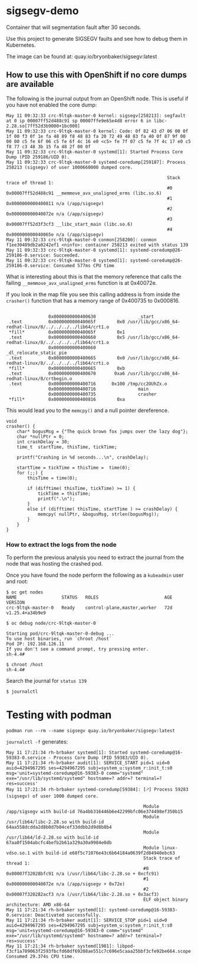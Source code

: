 # sigsegv-demo
Container that will segmentation fault after 30 seconds.

Use this project to generate SIGSEGV faults and see how to debug them in Kubernetes.

The image can be found at: quay.io/bryonbaker/sigsegv:latest

## How to use this with OpenShift if no core dumps are available

The following is the journal output from an OpenShift node. This is useful if you have not enabled the core dump:

```
May 11 09:32:33 crc-9ltqk-master-0 kernel: sigsegv[258213]: segfault at 0 ip 00007ff52d488c91 sp 00007ffe9e65e4d8 error 6 in libc-2.28.so[7ff52d3b9000+1bc000]
May 11 09:32:33 crc-9ltqk-master-0 kernel: Code: 0f 82 43 d7 06 00 0f 1f 00 f3 0f 1e fa 48 89 f8 48 83 fa 20 72 49 48 83 fa 40 0f 87 9f 00 00 00 c5 fe 6f 06 c5 fe 6f 4c 16 e0 <c5> fe 7f 07 c5 fe 7f 4c 17 e0 c5 f8 77 c3 48 3b 15 fa 48 2f 00 0f
May 11 09:32:33 crc-9ltqk-master-0 systemd[1]: Started Process Core Dump (PID 259186/UID 0).
May 11 09:32:33 crc-9ltqk-master-0 systemd-coredump[259187]: Process 258213 (sigsegv) of user 1000660000 dumped core.
                                                             
                                                             Stack trace of thread 1:
                                                             #0  0x00007ff52d488c91 __memmove_avx_unaligned_erms (libc.so.6)
                                                             #1  0x0000000000400811 n/a (/app/sigsegv)
                                                             #2  0x000000000040072e n/a (/app/sigsegv)
                                                             #3  0x00007ff52d3f3cf3 __libc_start_main (libc.so.6)
                                                             #4  0x000000000040065e n/a (/app/sigsegv)
May 11 09:32:33 crc-9ltqk-master-0 conmon[258200]: conmon f1ee30489db2a0242ef1 <ninfo>: container 258213 exited with status 139
May 11 09:32:33 crc-9ltqk-master-0 systemd[1]: systemd-coredump@26-259186-0.service: Succeeded.
May 11 09:32:33 crc-9ltqk-master-0 systemd[1]: systemd-coredump@26-259186-0.service: Consumed 577ms CPU time
```

What is interesting about this is that the memory reference that calls the failing ```__memmove_avx_unaligned_erms``` function is at 0x40072e. 

If you look in the map file you see this calling address is from inside the ```crasher()``` function that has a memory range of 0x400735 to 0x000816. 

```

                0x0000000000400630                _start
 .text          0x000000000040065f        0x0 /usr/lib/gcc/x86_64-redhat-linux/8/../../../../lib64/crt1.o
 *fill*         0x000000000040065f        0x1 
 .text          0x0000000000400660        0x5 /usr/lib/gcc/x86_64-redhat-linux/8/../../../../lib64/crt1.o
                0x0000000000400660                _dl_relocate_static_pie
 .text          0x0000000000400665        0x0 /usr/lib/gcc/x86_64-redhat-linux/8/../../../../lib64/crti.o
 *fill*         0x0000000000400665        0xb 
 .text          0x0000000000400670       0xa6 /usr/lib/gcc/x86_64-redhat-linux/8/crtbegin.o
 .text          0x0000000000400716      0x100 /tmp/cc2OUhZx.o
                0x0000000000400716                main
                0x0000000000400735                crasher
 *fill*         0x0000000000400816        0xa 
```

This would lead you to the ```memcpy()``` and a null pointer dereference. 

```
void
crasher() {
    char* bogusMsg = {"The quick brown fox jumps over the lazy dog"};
    char *nullPtr = 0;
    int crashDelay = 30;
    time_t  startTime, thisTime, tickTime;

    printf("Crashing in %d seconds...\n", crashDelay);

    startTime = tickTime = thisTime =  time(0);
    for (;;) {
        thisTime = time(0);

        if (difftime( thisTime, tickTime) >= 1) {
            tickTime = thisTime;
            printf(".\n");
        }
        else if (difftime( thisTime, startTime ) >= crashDelay) {
            memcpy( nullPtr, &bogusMsg, strlen(bogusMsg));
        }
    }
}
```


### How to extract the logs from the node

To perform the previous analysis you need to extract the journal from the node that was hosting the crashed pod.

Once you have found the node perform the following as a ```kubeadmin``` user and root:
```
$ oc get nodes
NAME                 STATUS   ROLES                         AGE   VERSION
crc-9ltqk-master-0   Ready    control-plane,master,worker   72d   v1.25.4+a34b9e9
```

```
$ oc debug node/crc-9ltqk-master-0

Starting pod/crc-9ltqk-master-0-debug ...
To use host binaries, run `chroot /host`
Pod IP: 192.168.126.11
If you don't see a command prompt, try pressing enter.
sh-4.4# 
```

```
$ chroot /host
sh-4.4# 
```

Search the journal for ```status 139```
```
$ journalctl
```

# Testing with podman
```podman run --rm --name sigsegv quay.io/bryonbaker/sigsegv:latest```

```journalctl -f``` generates:

```
May 11 17:21:34 rh-brbaker systemd[1]: Started systemd-coredump@16-59383-0.service - Process Core Dump (PID 59383/UID 0).
May 11 17:21:34 rh-brbaker audit[1]: SERVICE_START pid=1 uid=0 auid=4294967295 ses=4294967295 subj=system_u:system_r:init_t:s0 msg='unit=systemd-coredump@16-59383-0 comm="systemd" exe="/usr/lib/systemd/systemd" hostname=? addr=? terminal=? res=success'
May 11 17:21:34 rh-brbaker systemd-coredump[59384]: [🡕] Process 59283 (sigsegv) of user 1000 dumped core.
                                                    
                                                    Module /app/sigsegv with build-id 76a4bb316446b6e42299bfc06e374498ef350b15
                                                    Module /usr/lib64/libc-2.28.so with build-id 64aa558dcdda2d8b0d7b04cef33ddbb2d9d8b8b4
                                                    Module /usr/lib64/ld-2.28.so with build-id 67aa0f1504abcfc4befb2b61a329a30a9984e0db
                                                    Module linux-vdso.so.1 with build-id e68f5c71076e43c6b64184a0639f2d84940ebc63
                                                    Stack trace of thread 1:
                                                    #0  0x00007f32028bfc91 n/a (/usr/lib64/libc-2.28.so + 0xcfc91)
                                                    #1  0x000000000040072e n/a (/app/sigsegv + 0x72e)
                                                    #2  0x00007f320282acf3 n/a (/usr/lib64/libc-2.28.so + 0x3acf3)
                                                    ELF object binary architecture: AMD x86-64
May 11 17:21:34 rh-brbaker systemd[1]: systemd-coredump@16-59383-0.service: Deactivated successfully.
May 11 17:21:34 rh-brbaker audit[1]: SERVICE_STOP pid=1 uid=0 auid=4294967295 ses=4294967295 subj=system_u:system_r:init_t:s0 msg='unit=systemd-coredump@16-59383-0 comm="systemd" exe="/usr/lib/systemd/systemd" hostname=? addr=? terminal=? res=success'
May 11 17:21:34 rh-brbaker systemd[1981]: libpod-f3cf1a789063f2593fbcfd60df69208ae551c7c696e5caaa25bbf3cfe92be664.scope: Consumed 29.374s CPU time.

```